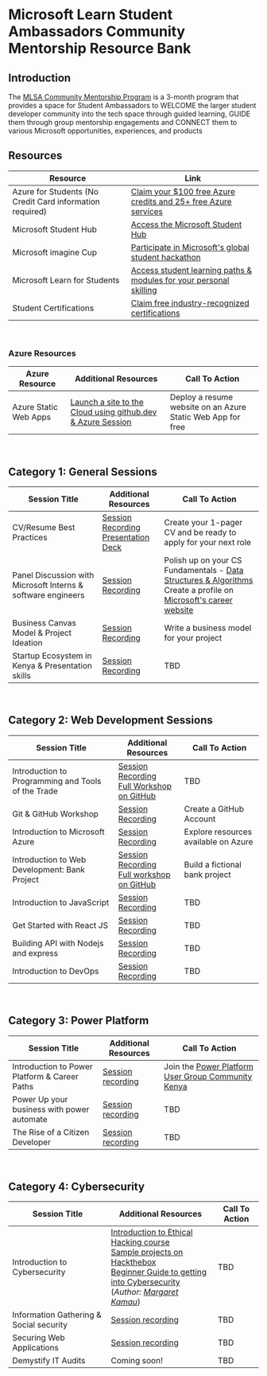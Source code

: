 # Microsoft Learn Student Ambassadors Community Mentorship Resource Bank

## Introduction

The [MLSA Community Mentorship Program](https://aka.ms/PeerMentorshipProgramBlog1) is a 3-month program that provides a space for Student Ambassadors to WELCOME the larger student developer community into the tech space through guided learning, GUIDE them through group mentorship engagements and CONNECT them to various Microsoft opportunities, experiences, and products

## Resources
| Resource | Link |
| --------------| ---------------------| 
| Azure for Students (No Credit Card information required) | [Claim your $100 free Azure credits and 25+ free Azure services](https://azure.microsoft.com/en-us/free/students/?WT.mc_id=academic-0000-juliamuiruri) 
| Microsoft Student Hub | [Access the Microsoft Student Hub](https://learn.microsoft.com/en-gb/training/student-hub/?WT.mc_id=academic-0000-juliamuiruri) |
| Microsoft imagine Cup | [Participate in Microsoft's global student hackathon](https://imaginecup.microsoft.com/en-us/Events/?WT.mc_id=academic-0000-juliamuiruri) |
| Microsoft Learn for Students | [Access student learning paths & modules for your personal skilling ](https://learn.microsoft.com/en-us/training/browse/?WT.mc_id=academic-0000-juliamuiruri%2F%3Froles%3Dstudent) |
| Student Certifications | [Claim free industry-recognized certifications ](https://learn.microsoft.com/en-us/training/student-hub/certifications?WT.mc_id=academic-0000-juliamuiruri) |
<br>

### Azure Resources
| Azure Resource | Additional Resources | Call To Action |
| --------------| ---------------------| -------------- |
| Azure Static Web Apps | [Launch a site to the Cloud using github.dev & Azure Session ](https://youtu.be/ZjHZ5zCGPbk?t=8530)| Deploy a resume website on an Azure Static Web App for free

<br>

## Category 1: General Sessions
| Session Title | Additional Resources | Call To Action |
| --------------| ---------------------| -------------- |
| CV/Resume Best Practices | [Session Recording](https://techcommunity.microsoft.com/t5/educator-developer-blog/microsoft-university-student-recruiting-in-africa/ba-p/3565660?WT.mc_id=academic-0000-juliamuiruri) <br> [Presentation Deck](https://stdntpartners-my.sharepoint.com/personal/julia_muiruri_studentambassadors_com/_layouts/15/onedrive.aspx?id=%2Fpersonal%2Fjulia%5Fmuiruri%5Fstudentambassadors%5Fcom%2FDocuments%2FFY%2723%20Africa%20UR%20%2D%20CV%20Workshop%2Epdf&parent=%2Fpersonal%2Fjulia%5Fmuiruri%5Fstudentambassadors%5Fcom%2FDocuments&ga=1) | Create your 1-pager CV and be ready to apply for your next role |
| Panel Discussion with Microsoft Interns & software engineers | [Session Recording](https://youtu.be/EivDGoY5__4) | Polish up on your CS Fundamentals - [Data Structures & Algorithms](https://www.microsoft.com/MEA/Gameoflearners/Clinics/TheFundametals.aspx/?WT.mc_id=academic-0000-juliamuiruri) <br> Create a profile on [Microsoft's career website](https://careers.microsoft.com/us/en) |
| Business Canvas Model & Project Ideation | [Session Recording](https://youtu.be/6H3Fn2NFg_k) | Write a business model for your project |
| Startup Ecosystem in Kenya & Presentation skills | [Session Recording](https://youtu.be/XWJ-ahwJaXg?t=97) | TBD
<br>


## Category 2: Web Development Sessions
| Session Title | Additional Resources | Call To Action |
| --------------| ---------------------| -------------- |
| Introduction to Programming and Tools of the Trade | [Session Recording](https://youtu.be/DdchDmK63TU) <br> [Full Workshop on GitHub](https://github.com/microsoft/Web-Dev-For-Beginners/blob/main/1-getting-started-lessons/1-intro-to-programming-languages/README.md)| TBD
| Git & GitHub Workshop | [Session Recording](https://aka.ms/PeerMentorshipGitHubWorkshop) <br> | Create a GitHub Account
| Introduction to Microsoft Azure | [Session Recording](https://aka.ms/HostOnAzureforFree) <br> | Explore resources available on Azure
| Introduction to Web Development: Bank Project | [Session Recording](https://youtu.be/o7GpMQIv5-w) <br> [Full workshop on GitHub](https://github.com/microsoft/Web-Dev-For-Beginners/tree/main/7-bank-project) | Build a fictional bank project
| Introduction to JavaScript | [Session Recording](https://youtu.be/-LTQMEcndso) | TBD
| Get Started with React JS | [Session Recording](https://youtu.be/KDzp12uKz7c) | TBD
| Building API with Nodejs and express | [Session Recording](https://stdntpartners-my.sharepoint.com/:v:/g/personal/julia_muiruri_studentambassadors_com/EY5e9vX0LfFEtHAfMb8JjqEB68YMVBCTG-YeWjNgvpOYxQ?e=iswMny) | TBD
| Introduction to DevOps | [Session Recording](https://youtu.be/10B3qjS8pSQ?t=206) | TBD
<br>

## Category 3: Power Platform
| Session Title | Additional Resources | Call To Action |
| --------------| ---------------------| -------------- |
| Introduction to Power Platform & Career Paths | [Session recording](https://youtu.be/iBMMSS2ERms) | Join the [Power Platform User Group Community Kenya](https://aka.ms/PowerPlatformUserGroupKenya) |
| Power Up your business with power automate | [Session recording](https://youtu.be/2vxkY5sQuqY) | TBD |
| The Rise of a Citizen Developer | [Session recording](https://youtu.be/3Le9xQ0ecaU) | TBD |
<br>

## Category 4: Cybersecurity
| Session Title | Additional Resources | Call To Action |
| --------------| ---------------------| -------------- |
| Introduction to Cybersecurity | [Introduction to Ethical Hacking course](https://www.mygreatlearning.com/academy/learn-for-free/courses/introduction-to-ethical-hacking) <br> [Sample projects on Hackthebox](https://www.hackthebox.com/) <br> [Beginner Guide to getting into Cybersecurity](https://shikothetechgirl.medium.com/beginner-guide-to-getting-into-cybersecurity-7a004c548626) <br> (_Author: [Margaret Kamau](https://www.linkedin.com/in/margaret-kamau11/)_) | TBD |
| Information Gathering & Social security | [Session recording](https://youtu.be/e4tIURDN4zs) | TBD |
| Securing Web Applications | [Session recording](https://youtu.be/bi_qP-Xk3MU) | TBD |
| Demystify IT Audits | Coming soon! | TBD |
<!--

Ideas:

- Contributing? ...
- Instructions on how to ask questions on GitHub ...
- Sessions & links ...
- Social media (P2P) - LinkedIn, GitHub, Twitter ...
- Social media (MLSA Kenya) - LinkedIn, GitHub, Twitter, YouTube ...

-->

